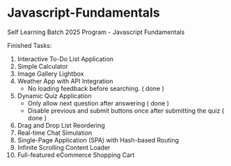 # Javascript-Fundamentals

Self Learning Batch 2025 Program - Javascript Fundamentals

Finished Tasks:

1. Interactive To-Do List Application
2. Simple Calculator
3. Image Gallery Lightbox
4. Weather App with API Integration
   - No loading feedback before searching. ( done )
5. Dynamic Quiz Application
   - Only allow next question after answering ( done )
   - Disable previous and submit buttons once after submitting the quiz ( done )
6. Drag and Drop List Reordering
7. Real-time Chat Simulation
8. Single-Page Application (SPA) with Hash-based Routing
9. Infinite Scrolling Content Loader
10. Full-featured eCommerce Shopping Cart
